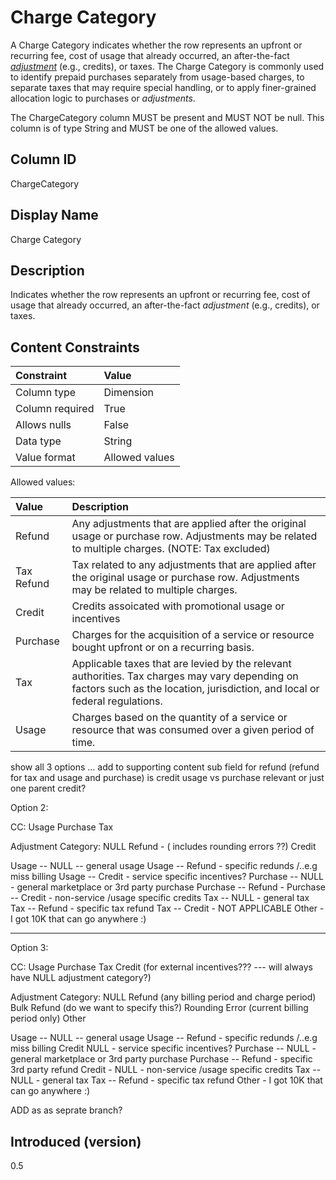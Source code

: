 # Charge Category

A Charge Category indicates whether the row represents an upfront or recurring fee, cost of usage that already occurred,
an after-the-fact [*adjustment*](#glossary:adjustment) (e.g., credits), or taxes. The Charge Category is commonly used to identify prepaid purchases
separately from usage-based charges, to separate taxes that may require special handling, or to apply finer-grained
allocation logic to purchases or *adjustments*.

The ChargeCategory column MUST be present and MUST NOT be null. This column is of type String and MUST be one of the allowed values.

## Column ID

ChargeCategory

## Display Name

Charge Category

## Description

Indicates whether the row represents an upfront or recurring fee, cost of usage that already occurred, an after-the-fact *adjustment* (e.g., credits), or taxes.

## Content Constraints

| Constraint      | Value          |
| :-------------- | :------------- |
| Column type     | Dimension      |
| Column required | True           |
| Allows nulls    | False          |
| Data type       | String         |
| Value format    | Allowed values |

Allowed values:

| Value      | Description                          |
| :--------- | :------------------------------------|
| Refund     | Any adjustments that are applied after the original usage or purchase row. Adjustments may be related to multiple charges. (NOTE: Tax excluded)   |
| Tax Refund | Tax related to any adjustments that are applied after the original usage or purchase row. Adjustments may be related to multiple charges.  |
| Credit     | Credits assoicated with promotional usage or incentives   |
| Purchase   | Charges for the acquisition of a service or resource bought upfront or on a recurring basis.              |
| Tax        | Applicable taxes that are levied by the relevant authorities. Tax charges may vary depending on factors such as the location, jurisdiction, and local or federal regulations. |
| Usage      | Charges based on the quantity of a service or resource that was consumed over a given period of time.     |

show all 3 options ... add to supporting content sub field for refund (refund for tax and usage and purchase)
is credit usage vs purchase relevant or just one parent credit?

Option 2:

CC:
Usage
Purchase
Tax

Adjustment Category:
NULL
Refund - ( includes rounding errors ??)
Credit 

Usage -- NULL -- general usage
Usage -- Refund - specific redunds /..e.g miss billing
Usage -- Credit - service specific incentives?
Purchase -- NULL - general marketplace or 3rd party purchase
Purchase -- Refund - 
Purchase -- Credit - non-service /usage specific credits
Tax -- NULL - general tax
Tax -- Refund - specific tax refund
Tax -- Credit - NOT APPLICABLE
Other - I got 10K that can go anywhere :)

--------------
Option 3:

CC:
Usage
Purchase
Tax
Credit (for external incentives??? --- will always have NULL adjustment category?)

Adjustment Category:
NULL
Refund (any billing period and charge period)
Bulk Refund (do we want to specify this?)
Rounding Error (current billing period only)
Other

Usage -- NULL -- general usage
Usage -- Refund - specific redunds /..e.g miss billing
Credit  NULL - service specific incentives?
Purchase -- NULL - general marketplace or 3rd party purchase
Purchase -- Refund - specific 3rd party refund
Credit - NULL - non-service /usage specific credits
Tax -- NULL - general tax
Tax -- Refund - specific tax refund
Other - I got 10K that can go anywhere :)

ADD as as seprate branch?

## Introduced (version)

0.5
